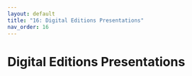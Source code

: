 ```yaml
---
layout: default
title: "16: Digital Editions Presentations"
nav_order: 16
---
```



# Digital Editions Presentations





